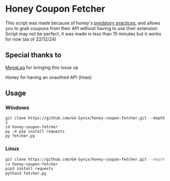 # Honey Coupon Fetcher
This script was made because of honey's [predatory practices](https://www.youtube.com/watch?v=vc4yL3YTwWk), and allows you to grab coupons from their API without having to use their extension
Script may not be perfect, it was made in less than 15 minutes but it works for now (as of 22/12/24)

## Special thanks to
[MegaLag](https://www.youtube.com/@MegaLag) for bringing this issue up

Honey for having an unauthed API (lmao)

## Usage
### Windows
```batch
git clone https://github.com/G4-Synix/honey-coupon-fetcher.git --depth 1
cd honey-coupon-fetcher
py -m pip install requests
py fetcher.py
```
### Linux
```bash
git clone https://github.com/G4-Synix/honey-coupon-fetcher.git --depth 1
cd honey-coupon-fetcher
pip3 install requests
python3 fetcher.py
```


